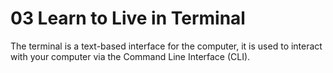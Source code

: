 # 03 Learn to Live in Terminal

The terminal is a text-based interface for the computer, it is used to interact with your computer via the Command Line Interface (CLI).